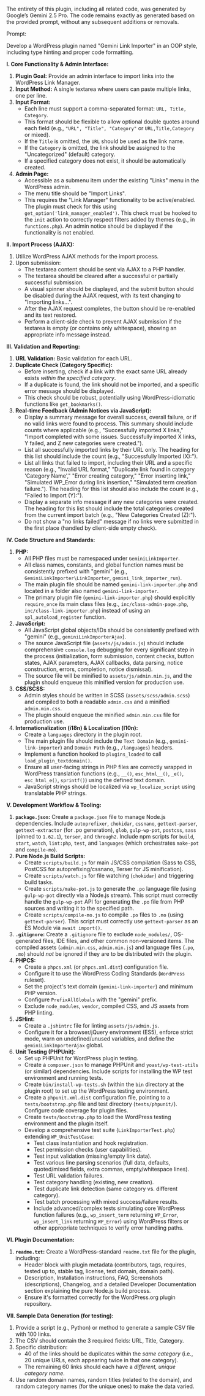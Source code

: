 The entirety of this plugin, including all related code, was generated by Google’s Gemini 2.5 Pro. The code remains exactly as generated based on the provided prompt, without any subsequent additions or removals.

Prompt:

Develop a WordPress plugin named "Gemini Link Importer" in an OOP style, including type hinting and proper code formatting.

**I. Core Functionality & Admin Interface:**

1.  **Plugin Goal:** Provide an admin interface to import links into the WordPress Link Manager.
2.  **Input Method:** A single textarea where users can paste multiple links, one per line.
3.  **Input Format:**
    *   Each line must support a comma-separated format: `URL, Title, Category`.
    *   This format should be flexible to allow optional double quotes around each field (e.g., `"URL", "Title", "Category"` or `URL,Title,Category` or mixed).
    *   If the `Title` is omitted, the `URL` should be used as the link name.
    *   If the `Category` is omitted, the link should be assigned to the "Uncategorized" (default) category.
    *   If a specified category does not exist, it should be automatically created.
4.  **Admin Page:**
    *   Accessible as a submenu item under the existing "Links" menu in the WordPress admin.
    *   The menu title should be "Import Links".
    *   This requires the "Link Manager" functionality to be active/enabled. The plugin must check for this using `get_option('link_manager_enabled')`. This check must be hooked to the `init` action to correctly respect filters added by themes (e.g., in `functions.php`). An admin notice should be displayed if the functionality is not enabled.

**II. Import Process (AJAX):**

1.  Utilize WordPress AJAX methods for the import process.
2.  Upon submission:
    *   The textarea content should be sent via AJAX to a PHP handler.
    *   The textarea should be cleared after a successful or partially successful submission.
    *   A visual spinner should be displayed, and the submit button should be disabled during the AJAX request, with its text changing to "Importing links...".
    *   After the AJAX request completes, the button should be re-enabled and its text restored.
    *   Perform a client-side check to prevent AJAX submission if the textarea is empty (or contains only whitespace), showing an appropriate info message instead.

**III. Validation and Reporting:**

1.  **URL Validation:** Basic validation for each URL.
2.  **Duplicate Check (Category Specific):**
    *   Before inserting, check if a link with the exact same URL already exists *within the specified category*.
    *   If a duplicate is found, the link should not be imported, and a specific error message should be displayed.
    *   This check should be robust, potentially using WordPress-idiomatic functions like `get_bookmarks()`.
3.  **Real-time Feedback (Admin Notices via JavaScript):**
    *   Display a summary message for overall success, overall failure, or if no valid links were found to process. This summary should include counts where applicable (e.g., "Successfully imported X links," "Import completed with some issues. Successfully imported X links, Y failed, and Z new categories were created.").
    *   List all successfully imported links by their URL only. The heading for this list should include the count (e.g., "Successfully Imported (X):").
    *   List all links that failed to import, including their URL and a specific reason (e.g., "Invalid URL format," "Duplicate link found in category 'Category Name'," "Error creating category," "Error inserting link," "Simulated WP_Error during link insertion," "Simulated term creation failure."). The heading for this list should also include the count (e.g., "Failed to Import (Y):").
    *   Display a separate info message if any new categories were created. The heading for this list should include the total categories created from the current import batch (e.g., "New Categories Created (Z):").
    *   Do not show a "no links failed" message if no links were submitted in the first place (handled by client-side empty check).

**IV. Code Structure and Standards:**

1.  **PHP:**
    *   All PHP files must be namespaced under `GeminiLinkImporter`.
    *   All class names, constants, and global function names must be consistently prefixed with "gemini" (e.g., `GeminiLinkImporter\LinkImporter`, `gemini_link_importer_run`).
    *   The main plugin file should be named `gemini-link-importer.php` and located in a folder also named `gemini-link-importer`.
    *   The primary plugin file (`gemini-link-importer.php`) should explicitly `require_once` its main class files (e.g., `inc/class-admin-page.php`, `inc/class-link-importer.php`) instead of using an `spl_autoload_register` function.
2.  **JavaScript:**
    *   All JavaScript global objects/IDs should be consistently prefixed with "gemini" (e.g., `geminiLinkImporterAjax`).
    *   The source JavaScript file (`assets/js/admin.js`) should include comprehensive `console.log` debugging for every significant step in the process (initialization, form submission, content checks, button states, AJAX parameters, AJAX callbacks, data parsing, notice construction, errors, completion, notice dismissal).
    *   The source file will be minified to `assets/js/admin.min.js`, and the plugin should enqueue this minified version for production use.
3.  **CSS/SCSS:**
    *   Admin styles should be written in SCSS (`assets/scss/admin.scss`) and compiled to both a readable `admin.css` and a minified `admin.min.css`.
    *   The plugin should enqueue the minified `admin.min.css` file for production use.
4.  **Internationalization (i18n) & Localization (l10n):**
    *   Create a `languages` directory in the plugin root.
    *   The main plugin file should include the `Text Domain` (e.g., `gemini-link-importer`) and `Domain Path` (e.g., `/languages`) headers.
    *   Implement a function hooked to `plugins_loaded` to call `load_plugin_textdomain()`.
    *   Ensure all user-facing strings in PHP files are correctly wrapped in WordPress translation functions (e.g., `__()`, `esc_html__()`, `_e()`, `esc_html_e()`, `sprintf()`) using the defined text domain.
    *   JavaScript strings should be localized via `wp_localize_script` using translatable PHP strings.

**V. Development Workflow & Tooling:**

1.  **`package.json`:** Create a `package.json` file to manage Node.js dependencies. Include `autoprefixer`, `chokidar`, `cssnano`, `gettext-parser`, `gettext-extractor` (for .po generation), `glob`, `gulp-wp-pot`, `postcss`, `sass` (pinned to `1.62.1`), `terser`, and `through2`. Include npm scripts for `build`, `start`, `watch`, `lint:php`, `test`, and `languages` (which orchestrates `make-pot` and `compile-mo`).
2.  **Pure Node.js Build Scripts:**
    *   Create `scripts/build.js` for main JS/CSS compilation (Sass to CSS, PostCSS for autoprefixing/cssnano, Terser for JS minification).
    *   Create `scripts/watch.js` for file watching (`chokidar`) and triggering build tasks.
    *   Create `scripts/make-pot.js` to generate the `.po` language file (using `gulp-wp-pot` directly via a Node.js stream). This script must correctly handle the `gulp-wp-pot` API for generating the `.po` file from PHP sources and writing it to the specified path.
    *   Create `scripts/compile-mo.js` to compile `.po` files to `.mo` (using `gettext-parser`). This script must correctly use `gettext-parser` as an ES Module via `await import()`.
3.  **`.gitignore`:** Create a `.gitignore` file to exclude `node_modules/`, OS-generated files, IDE files, and other common non-versioned items. The compiled assets (`admin.min.css`, `admin.min.js`) and language files (`.po`, `.mo`) should *not* be ignored if they are to be distributed with the plugin.
4.  **PHPCS:**
    *   Create a `phpcs.xml` (or `phpcs.xml.dist`) configuration file.
    *   Configure it to use the WordPress Coding Standards (`WordPress` ruleset).
    *   Set the project's text domain (`gemini-link-importer`) and minimum PHP version.
    *   Configure `PrefixAllGlobals` with the "gemini" prefix.
    *   Exclude `node_modules`, `vendor`, compiled CSS, and JS assets from PHP linting.
5.  **JSHint:**
    *   Create a `.jshintrc` file for linting `assets/js/admin.js`.
    *   Configure it for a browser/jQuery environment (ES5), enforce strict mode, warn on undefined/unused variables, and define the `geminiLinkImporterAjax` global.
6.  **Unit Testing (PHPUnit):**
    *   Set up PHPUnit for WordPress plugin testing.
    *   Create a `composer.json` to manage PHPUnit and `yoast/wp-test-utils` (or similar) dependencies. Include scripts for installing the WP test environment and running tests.
    *   Create `bin/install-wp-tests.sh` (within the `bin` directory at the plugin root) to set up the WordPress testing environment.
    *   Create a `phpunit.xml.dist` configuration file, pointing to a `tests/bootstrap.php` file and test directory (`tests/phpunit/`). Configure code coverage for plugin files.
    *   Create `tests/bootstrap.php` to load the WordPress testing environment and the plugin itself.
    *   Develop a comprehensive test suite (`LinkImporterTest.php`) extending `WP_UnitTestCase`:
        *   Test class instantiation and hook registration.
        *   Test permission checks (user capabilities).
        *   Test input validation (missing/empty link data).
        *   Test various line parsing scenarios (full data, defaults, quoted/mixed fields, extra commas, empty/whitespace lines).
        *   Test URL validation failures.
        *   Test category handling (existing, new creation).
        *   Test duplicate link detection (same category vs. different category).
        *   Test batch processing with mixed success/failure results.
        *   Include advanced/complex tests simulating core WordPress function failures (e.g., `wp_insert_term` returning `WP_Error`, `wp_insert_link` returning `WP_Error`) using WordPress filters or other appropriate techniques to verify error handling paths.

**VI. Plugin Documentation:**

1.  **`readme.txt`:** Create a WordPress-standard `readme.txt` file for the plugin, including:
    *   Header block with plugin metadata (contributors, tags, requires, tested up to, stable tag, license, text domain, domain path).
    *   Description, Installation instructions, FAQ, Screenshots (descriptions), Changelog, and a detailed Developer Documentation section explaining the pure Node.js build process.
    *   Ensure it's formatted correctly for the WordPress.org plugin repository.

**VII. Sample Data Generation (for testing):**

1.  Provide a script (e.g., Python) or method to generate a sample CSV file with 100 links.
2.  The CSV should contain the 3 required fields: URL, Title, Category.
3.  Specific distribution:
    *   40 of the links should be duplicates within the *same category* (i.e., 20 unique URLs, each appearing twice in that one category).
    *   The remaining 60 links should each have a *different, unique category name*.
4.  Use random domain names, random titles (related to the domain), and random category names (for the unique ones) to make the data varied.

